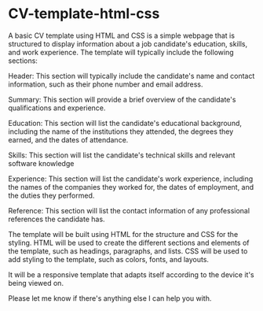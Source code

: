 # CV-template-html-css

A basic CV template using HTML and CSS is a simple webpage that is structured to display information about a job candidate's education, skills, and work experience. The template will typically include the following sections:

Header: This section will typically include the candidate's name and contact information, such as their phone number and email address.

Summary: This section will provide a brief overview of the candidate's qualifications and experience.

Education: This section will list the candidate's educational background, including the name of the institutions they attended, the degrees they earned, and the dates of attendance.

Skills: This section will list the candidate's technical skills and relevant software knowledge

Experience: This section will list the candidate's work experience, including the names of the companies they worked for, the dates of employment, and the duties they performed.

Reference: This section will list the contact information of any professional references the candidate has.

The template will be built using HTML for the structure and CSS for the styling. HTML will be used to create the different sections and elements of the template, such as headings, paragraphs, and lists. CSS will be used to add styling to the template, such as colors, fonts, and layouts.

It will be a responsive template that adapts itself according to the device it's being viewed on.

Please let me know if there's anything else I can help you with.
